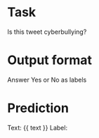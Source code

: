 # Task
Is this tweet cyberbullying?

# Output format
Answer Yes or No as labels

# Prediction
Text: {{ text }}
Label: